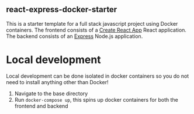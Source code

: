## react-express-docker-starter

This is a starter template for a full stack javascript project using Docker containers. The frontend consists of a [Create React App](https://github.com/facebook/create-react-app) React application. The backend consists of an [Express](https://expressjs.com/) Node.js application.

# Local development

Local development can be done isolated in docker containers so you do not need to install anything other than Docker!

1.  Navigate to the base directory
2. Run `docker-compose up`, this spins up docker containers for both the frontend and backend

